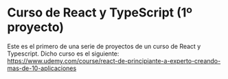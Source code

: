 # Curso de React y TypeScript (1º proyecto)

Este es el primero de una serie de proyectos de un curso de React y Typescript.
Dicho curso es el siguiente: https://www.udemy.com/course/react-de-principiante-a-experto-creando-mas-de-10-aplicaciones

